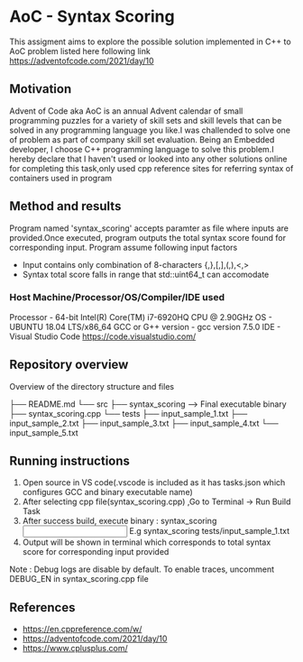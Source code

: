 # AoC - Syntax Scoring 

This assigment aims to explore the possible solution implemented in C++ to AoC problem listed here following link
https://adventofcode.com/2021/day/10


## Motivation

Advent of Code aka AoC is an annual Advent calendar of small programming puzzles for a variety of skill sets and skill levels that can be solved in any programming language you like.I was challended to solve one of problem as part of company skill set evaluation. Being an Embedded developer, I choose C++ programming language to solve this problem.I hereby declare that I haven't used or looked into any other solutions online for completing this task,only used cpp reference sites for referring syntax of containers used in program   


## Method and results

Program named 'syntax_scoring' accepts paramter as file where inputs are provided.Once executed, program outputs the total syntax score found for corresponding
input.
Program assume following input factors
* Input contains only combination of 8-characters {,},[,],(,),<,> 
* Syntax total score falls in range that std::uint64_t can accomodate

### Host Machine/Processor/OS/Compiler/IDE used 

Processor - 64-bit Intel(R) Core(TM) i7-6920HQ CPU @ 2.90GHz
OS - UBUNTU 18.04 LTS/x86_64
GCC or G++ version - gcc version 7.5.0
IDE - Visual Studio Code https://code.visualstudio.com/

## Repository overview

Overview of the directory structure and files

├── README.md
└── src
    ├── syntax_scoring  --> Final executable binary 
    ├── syntax_scoring.cpp
    └── tests
        ├── input_sample_1.txt
        ├── input_sample_2.txt
        ├── input_sample_3.txt
        ├── input_sample_4.txt
        └── input_sample_5.txt


## Running instructions
1. Open source in VS code(.vscode is included as it has tasks.json which configures GCC and binary executable name)
2. After selecting cpp file(syntax_scoring.cpp) ,Go to Terminal -> Run Build Task
3. After success build, execute binary : syntax_scoring <input file>
   E.g syntax_scoring tests/input_sample_1.txt
4. Output will be shown in terminal which corresponds to total syntax score for corresponding input provided

Note : Debug logs are disable by default. To enable traces, uncomment DEBUG_EN in syntax_scoring.cpp file


## References
* https://en.cppreference.com/w/
* https://adventofcode.com/2021/day/10
* https://www.cplusplus.com/



